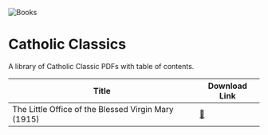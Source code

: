 ![Books](https://user-images.githubusercontent.com/28035767/149241169-c8c4e1c8-624d-4a14-a51b-9d0ebf2c7fa6.jpeg)
# Catholic Classics
A library of Catholic Classic PDFs with table of contents.

| Title                                               | Download Link |
|-----------------------------------------------------|---------------|
| The Little Office of the Blessed Virgin Mary (1915) | <a rel="noopener" target="_blank" href="https://github.com/martineizayaga/catholic-classics-with-table-of-contents/raw/main/Little%20Office%20Of%20The%20Blessed%20Virgin%20Mary%201915.pdf">🔗</a> |
